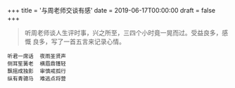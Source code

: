 +++
title = '与周老师交谈有感'
date = 2019-06-17T00:00:00
draft = false
+++

> 听周老师谈人生评时事，兴之所至，三四个小时竟一晃而过。受益良多，感慨
> 良多，写了一首五言来记录心情。

<div class="poem">

```
听君一席话  夜雨圣贤声
侧耳笙簧老  横眉鼎镬轻
飘摇成独影  审慎戒孤行
纵有青骢马  难逃点将营
```

</div>
